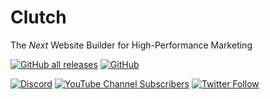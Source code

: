 # Clutch

The *Next* Website Builder for High-Performance Marketing

[![GitHub all releases](https://img.shields.io/github/downloads/clutch-creator/clutch/total?style=for-the-badge&labelColor=211F26&color=30A46C)](https://github.com/clutch-creator/clutch/releases)
[![GitHub](https://img.shields.io/github/license/clutch-creator/clutch?style=for-the-badge&labelColor=211F26&color=0091ff)](https://github.com/clutch-creator/clutch/blob/main/LICENSE)

[![Discord](https://img.shields.io/discord/949340418229800990?style=for-the-badge&logo=discord&logoColor=6e56cf&label=Community&labelColor=211F26&color=6e56cf)](https://discord.gg/YhJtM8Z4Tg)
[![YouTube Channel Subscribers](https://img.shields.io/youtube/channel/subscribers/UCpTtIbA7n-hfNSpDbBJv2lA?style=for-the-badge&logo=YouTube&logoColor=e5484d&labelColor=211F26&color=e5484d)](https://www.youtube.com/channel/UCpTtIbA7n-hfNSpDbBJv2lA?sub_confirmation=1)
[![Twitter Follow](https://img.shields.io/twitter/follow/clutchcreator?style=for-the-badge&logo=twitter&labelColor=211F26&color=rgba(0%2C0%2C0%2C0))](https://twitter.com/intent/user?screen_name=clutchcreator)

